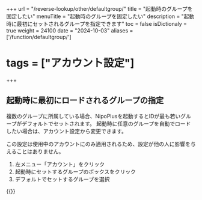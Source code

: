 +++
url = "/reverse-lookup/other/defaultgroup/"
title = "起動時のグループを固定したい"
menuTitle = "起動時のグループを固定したい"
description = "起動時に最初にセットされるグループを指定できます"
toc = false
isDictionaly = true
weight = 24100
date = "2024-10-03"
aliases = ['/function/defaultgroup/']
# tags = ["アカウント設定"]
+++

## 起動時に最初にロードされるグループの指定

複数のグループに所属している場合、NipoPlusを起動するとIDが最も若いグループがデフォルトでセットされます。
起動時に任意のグループを自動でロードしたい場合は、アカウント設定から変更できます。

この設定は使用中のアカウントにのみ適用されるため、設定が他の人に影響を与えることはありません。

1. 左メニュー「アカウント」をクリック
2. 起動時にセットするグループのボックスをクリック
3. デフォルトでセットするグループを選択

{{<iTablet filename="img/defaultGroup" msg="起動時にセットしたいグループを選んでね" alice="ok">}}
